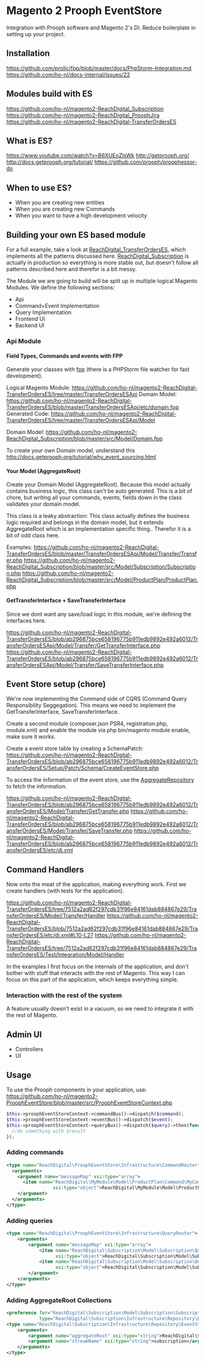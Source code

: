 # Magento 2 Prooph EventStore

Integration with Prooph software and Magento 2's DI.
Reduce boilerplate in setting up your project.

## Installation

https://github.com/prolic/fpp/blob/master/docs/PhpStorm-Integration.md
https://github.com/ho-nl/docs-internal/issues/22

## Modules build with ES

https://github.com/ho-nl/magento2-ReachDigital_Subscription
https://github.com/ho-nl/magento2-ReachDigital_ProophJira
https://github.com/ho-nl/magento2-ReachDigital-TransferOrdersES

## What is ES?
https://www.youtube.com/watch?v=B6XUEoZlsWk
http://getprooph.org/
http://docs.getprooph.org/tutorial/
https://github.com/prooph/proophessor-do

## When to use ES?
- When you are creating new entities
- When you are creating new Commands
- When you want to have a high development velocity

## Building your own ES based module

For a full example, take a look at [ReachDigital_TransferOrdersES](https://github.com/ho-nl/magento2-ReachDigital-TransferOrdersES),
which implements all the patterns discussed here. [ReachDigital_Subscription](https://github.com/ho-nl/magento2-ReachDigital_Subscription)
is actually in production so everything is more stable out, but doesn't follow all patterns described here and therefor
is a bit messy.

The Module we are going to build will be split up in multiple logical Magento Modules. We define the following sections:
- Api
- Command+Event Implementation
- Query Implementation
- Frontend UI
- Backend UI

### Api Module

#### Field Types, Commands and events with FPP

Generate your classes with [fpp](https://github.com/prolic/fpp) (there is a PHPStorm file watcher for fast development).

Logical Magento Module: https://github.com/ho-nl/magento2-ReachDigital-TransferOrdersES/tree/master/TransferOrdersESApi
Domain Model: https://github.com/ho-nl/magento2-ReachDigital-TransferOrdersES/blob/master/TransferOrdersESApi/etc/domain.fpp
Generated Code: https://github.com/ho-nl/magento2-ReachDigital-TransferOrdersES/tree/master/TransferOrdersESApi/Model

Domain Model: https://github.com/ho-nl/magento2-ReachDigital_Subscription/blob/master/src/Model/Domain.fpp

To create your own Domain model, understand this http://docs.getprooph.org/tutorial/why_event_sourcing.html

#### Your Model (AggregateRoot)

Create your Domain Model (AggregateRoot). Because this model actually contains business logic, this class can't be
auto generated. This is a bit of chore, but writing all your commands, events, fields down in the class validates your
domain model.

This class is a leaky abstraction: This class actually defines the business logic required and belongs in the domain
model, but it extends AggregateRoot which is an implementation specific thing.. Therefor it is a bit of odd class here.

Examples:
https://github.com/ho-nl/magento2-ReachDigital-TransferOrdersES/blob/master/TransferOrdersESApi/Model/Transfer/Transfer.php
https://github.com/ho-nl/magento2-ReachDigital_Subscription/blob/master/src/Model/Subscription/Subscription.php
https://github.com/ho-nl/magento2-ReachDigital_Subscription/blob/master/src/Model/ProductPlan/ProductPlan.php

#### GetTransferInterface + SaveTransferInterface

Since we dont want any save/load logic in this module, we're defining the interfaces here.

https://github.com/ho-nl/magento2-ReachDigital-TransferOrdersES/blob/ab296875bce658196775b911edb9892e492a6012/TransferOrdersESApi/Model/Transfer/GetTransferInterface.php
https://github.com/ho-nl/magento2-ReachDigital-TransferOrdersES/blob/ab296875bce658196775b911edb9892e492a6012/TransferOrdersESApi/Model/Transfer/SaveTransferInterface.php

## Event Store setup (chore)

We're now implementing the Command side of CQRS (Command Query Responsibility Seggegation). This means we need to
implement the GetTransferInterface, SaveTransferInterface.

Create a second module (composer.json PSR4, registration.php, module.xml) and enable the module via php bin/magento
module enable, make sure it works.

Create a event store table by creating a SchemaPatch:
https://github.com/ho-nl/magento2-ReachDigital-TransferOrdersES/blob/ab296875bce658196775b911edb9892e492a6012/TransferOrdersES/Setup/Patch/Schema/CreateEventStore.php

To access the information of the event store, use the [AggregateRepository](http://docs.getprooph.org/event-sourcing/repositories.html#4-2-6) to fetch the information.

https://github.com/ho-nl/magento2-ReachDigital-TransferOrdersES/blob/ab296875bce658196775b911edb9892e492a6012/TransferOrdersES/Model/Transfer/GetTransfer.php
https://github.com/ho-nl/magento2-ReachDigital-TransferOrdersES/blob/ab296875bce658196775b911edb9892e492a6012/TransferOrdersES/Model/Transfer/SaveTransfer.php
https://github.com/ho-nl/magento2-ReachDigital-TransferOrdersES/blob/ab296875bce658196775b911edb9892e492a6012/TransferOrdersES/etc/di.xml

## Command Handlers

Now onto the meat of the application, making everything work. First we create handlers (with tests for the application).

https://github.com/ho-nl/magento2-ReachDigital-TransferOrdersES/tree/7512a2ad62f297cdb31f96e84161dab884867e29/TransferOrdersES/Model/Transfer/Handler
https://github.com/ho-nl/magento2-ReachDigital-TransferOrdersES/blob/7512a2ad62f297cdb31f96e84161dab884867e29/TransferOrdersES/etc/di.xml#L10-L27
https://github.com/ho-nl/magento2-ReachDigital-TransferOrdersES/tree/7512a2ad62f297cdb31f96e84161dab884867e29/TransferOrdersES/Test/Integration/Model/Handler

In the examples I first focus on the internals of the application, and don't bother with stuff that interacts with the
rest of Magento. This way I can focus on this part of the application, which keeps everything simple.

### Interaction with the rest of the system
A feature usually doesn't exist in a vacuum, so we need to integrate it with the rest of Magento.

## Admin UI

- Controllers
- UI

## Usage

To use the Prooph components in your application, use:
https://github.com/ho-nl/magento2-ProophEventStore/blob/master/src/ProophEventStoreContext.php

```php
$this->proophEventStoreContext->commandBus()->dispatch($command);
$this->proophEventStoreContext->eventBus()->dispatch($event);
$this->proophEventStoreContext->queryBus()->dispatch($query)->then(function($result){
  //do something with $result
});
```

### Adding commands

```xml
<type name="ReachDigital\ProophEventStore\Infrastructure\CommandRouter">
  <arguments>
    <argument name="messageMap" xsi:type="array">
      <item name="ReachDigital\MyModule\Model\ProductPlan\Command\MyCommand"
                 xsi:type="object">ReachDigital\MyModule\Model\ProductPlan\Handler\MyCommandHandler</item>
    </argument>
  </arguments>
</type>

```

### Adding queries

```xml
<type name="ReachDigital\ProophEventStore\Infrastructure\QueryRouter">
    <arguments>
        <argument name="messageMap" xsi:type="array">
            <item name="ReachDigital\Subscription\Model\Subscription\Query\GetOrderSchedule"
                  xsi:type="object">ReachDigital\Subscription\Model\Subscription\Handler\GetOrderScheduleHandler</item>
            <item name="ReachDigital\Subscription\Model\Subscription\Query\GetOrderHistory"
                  xsi:type="object">ReachDigital\Subscription\Model\Subscription\Handler\GetOrderHistoryHandler</item>
        </argument>
    </arguments>
</type>
```

### Adding AggregateRoot Collections


```xml
<preference for="ReachDigital\Subscription\Model\Subscription\SubscriptionCollection"
            type="ReachDigital\Subscription\Infrastructure\Repository\EventStoreSubscriptionCollection"/>
<type name="ReachDigital\Subscription\Infrastructure\Repository\EventStoreSubscriptionCollection">
    <arguments>
        <argument name="aggregateRoot" xsi:type="string">ReachDigital\Subscription\Model\Subscription\Subscription</argument>
        <argument name="streamName" xsi:type="string">subscription</argument>
    </arguments>
</type>
```
    
